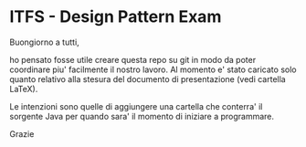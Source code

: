 # ITFS - Design Pattern Exam

Buongiorno a tutti, 

ho pensato fosse utile creare questa repo su git in modo da poter coordinare piu' facilmente il nostro lavoro.
Al momento e' stato caricato solo quanto relativo alla stesura del documento di presentazione (vedi cartella LaTeX). 

Le intenzioni sono quelle di aggiungere una cartella che conterra' il sorgente Java per quando sara' il momento di iniziare a programmare. 

Grazie
